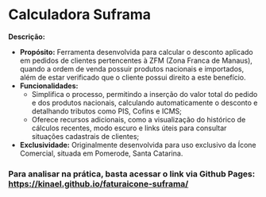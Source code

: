 # Calculadora Suframa 

**Descrição:**
- **Propósito:** Ferramenta desenvolvida para calcular o desconto aplicado em pedidos de clientes pertencentes à ZFM (Zona Franca de Manaus), quando a ordem de venda possuir produtos nacionais e importados, além de estar verificado que o cliente possui direito a este benefício.
- **Funcionalidades:** 
  - Simplifica o processo, permitindo a inserção do valor total do pedido e dos produtos nacionais, calculando automaticamente o desconto e detalhando tributos como PIS, Cofins e ICMS;
  - Oferece recursos adicionais, como a visualização do histórico de cálculos recentes, modo escuro e links úteis para consultar situações cadastrais de clientes;
- **Exclusividade:** Originalmente desenvolvida para uso exclusivo da Ícone Comercial, situada em Pomerode, Santa Catarina.

### Para analisar na prática, basta acessar o link via Github Pages: https://kinael.github.io/faturaicone-suframa/
